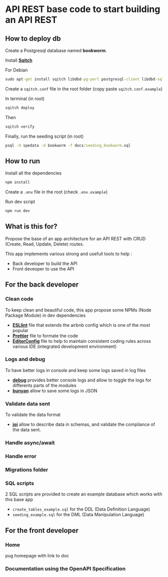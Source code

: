 # API REST base code to start building an API REST

## How to deploy db

Create a Postgresql database named **bookworm**.

Install **[Sqitch](https://sqitch.org/)**

For Debian

```cmd
sudo apt-get install sqitch libdbd-pg-perl postgresql-client libdbd-sqlite3-perl sqlite3
```

Create a `sqitch.conf` file in the root folder (copy paste `sqitch.conf.example`)

In terminal (in root)

```cmd
sqitch deploy
```

Then

```cmd
sqitch verify
```

Finally, run the seeding script (in root)

```cmd
psql -U spedata -d bookworm -f docs/seeding_bookworm.sql
```

## How to run

Install all the dependencies

```cmd
npm install
```

Create a `.env` file in the root (check `.env.example`)

Run dev script

```cmd
npm run dev
```

## What is this for?

Propose the base of an app architecture for an API REST with CRUD (Create, Read, Update, Delete) routes.

This app implements various strong and usefull tools to help :

- Back developer to build the API
- Front deveoper to use the API

## For the back developer

### Clean code

To keep clean and beautiful code, this app propose some NPMs (Node Package Module) in dev dependencies

- **[ESLlint](https://eslint.org/)** file that extends the airbnb config which is one of the most popular
- **[Prettier](https://prettier.io/)** file to formate the code
- **[EditorConfig](https://editorconfig.org/)** file to help to maintain consistent coding rules across various IDE (integrated development environment)

### Logs and debug

To have better logs in console and keep some logs saved in log files

- **[debug](https://www.npmjs.com/package/debug)** provides better console logs and allow to toggle the logs for differents parts of the modules
- **[bunyan](https://www.npmjs.com/package/bunyan)** allow to save some logs in JSON

### Validate data sent

To validate the data format

- **[joi](https://www.npmjs.com/package/joi)** allow to describe data in schemas, and validate the compliance of the data sent.

### Handle async/await

### Handle error

### Migrations folder

### SQL scripts

2 SQL scripts are provided to create an example database which works with this base app

- `create_tables_example.sql` for the DDL (Data Definition Language)
- `seeding_example.sql` for the DML (Data Manipulation Language)

## For the front developer

### Home

pug homepage with link to doc

### Documentation using the OpenAPI Specification

